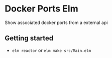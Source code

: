 # Docker Ports Elm

Show associated docker ports from a external api


## Getting started

- `elm reactor` or `elm make src/Main.elm`
